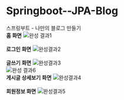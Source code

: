 # Springboot--JPA-Blog
스프링부트 - 나만의 블로그 만들기
<br>
**홈 화면**
![완성 결과1](https://user-images.githubusercontent.com/70521476/133599089-0f05bb40-489d-4c5a-802e-c9617345af6e.png)
<br>
<br>
**로그인 화면**
![완성결과2](https://user-images.githubusercontent.com/70521476/133599474-ead98c96-797b-458f-8664-794541650255.png)
<br>
<br>
**글쓰기 화면**
![완성결과3](https://user-images.githubusercontent.com/70521476/133599501-d390850a-25af-4ace-92a8-9ddaff518e3c.png)
<br>
![완성 결과6](https://user-images.githubusercontent.com/70521476/133615459-2a70708a-85bf-4435-991f-5b5145ec62fa.png)
<br>
**게시글 상세보기 화면**
![완성결과4](https://user-images.githubusercontent.com/70521476/133599509-a9844bbe-2888-422b-b6b6-fdfae4519ddd.png)
<br>
<br>
**회원정보 화면**
![완성결과5](https://user-images.githubusercontent.com/70521476/133599526-f5a29bb4-d893-422a-ab1a-73ff44915e81.png)
